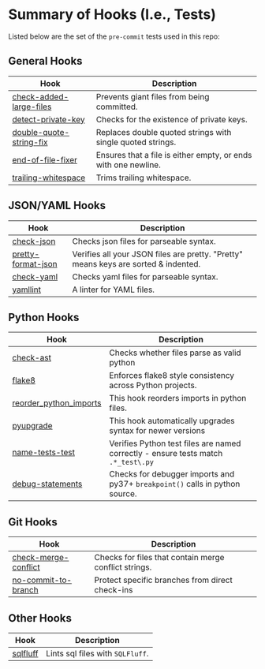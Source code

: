 # Summary of Hooks (I.e., Tests)

Listed below are the set of the `pre-commit` tests used in this repo:

## General Hooks

| Hook | Description |
| -------| -----------------------------|
| [check-added-large-files](https://github.com/pre-commit/pre-commit-hooks#check-added-large-files) | Prevents giant files from being committed. |
| [detect-private-key](https://github.com/pre-commit/pre-commit-hooks#detect-private-key) | Checks for the existence of private keys. |
| [double-quote-string-fix](https://github.com/pre-commit/pre-commit-hooks#double-quote-string-fixer) | Replaces double quoted strings with single quoted strings. |
| [end-of-file-fixer](https://github.com/pre-commit/pre-commit-hooks#end-of-file-fixer) | Ensures that a file is either empty, or ends with one newline. |
| [trailing-whitespace](https://github.com/pre-commit/pre-commit-hooks#trailing-whitespace) | Trims trailing whitespace. |

## JSON/YAML Hooks

| Hook | Description |
| -------| -----------------------------|
| [check-json](https://github.com/pre-commit/pre-commit-hooks#check-json) | Checks json files for parseable syntax. |
| [pretty-format-json](https://github.com/pre-commit/pre-commit-hooks#pretty-format-json) | Verifies all your JSON files are pretty. "Pretty" means keys are sorted & indented. |
| [check-yaml](https://github.com/pre-commit/pre-commit-hooks#check-yaml) | Checks yaml files for parseable syntax. |
| [yamllint](https://github.com/adrienverge/yamllint.git) | A linter for YAML files. |

## Python Hooks

| Hook | Description |
| -------| -----------------------------|
| [check-ast](https://github.com/pre-commit/pre-commit-hooks#check-ast) | Checks whether files parse as valid python |
| [flake8](https://github.com/PyCQA/flake8) | Enforces flake8 style consistency across Python projects. |
| [reorder_python_imports](https://github.com/asottile/reorder_python_imports) | This hook reorders imports in python files. |
| [pyupgrade](https://github.com/asottile/pyupgrade) | This hook automatically upgrades syntax for newer versions |
| [name-tests-test](https://github.com/pre-commit/pre-commit-hooks#name-tests-test) | Verifies Python test files are named correctly - ensure tests match `.*_test\.py` |
| [debug-statements](https://github.com/pre-commit/pre-commit-hooks#debug-statements) | Checks for debugger imports and py37+ `breakpoint()` calls in python source. |

## Git Hooks

| Hook | Description |
| -------| -----------------------------|
| [check-merge-conflict](https://github.com/pre-commit/pre-commit-hooks#check-merge-conflict) | Checks for files that contain merge conflict strings. |
| [no-commit-to-branch](https://github.com/pre-commit/pre-commit-hooks#no-commit-to-branch) | Protect specific branches from direct check-ins |

## Other Hooks

| Hook | Description |
| -------| -----------------------------|
| [sqlfluff](https://github.com/sqlfluff/sqlfluff) | Lints sql files with `SQLFluff`. |
